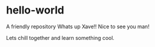 # hello-world
A friendly repository
Whats up Xave!! Nice to see you man!

Lets chill together and learn something cool.
